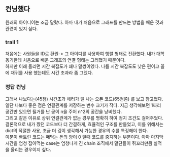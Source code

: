 ## 컨닝했다  
원래의 아이디어는 조금 달랐다. 아마 내가 처음으로 그래프를 만드는 방법을 배운 것과 관련이 있지 싶다.  
### trail 1  
처음에는 사원들을 ID로 환원-> 그 아이디를 사용하여 행렬 형태로 전환했다. 내가 대학 동기한테 처음으로 배운 그래프의 연결 형태는 그러했기 때문이다.  
하지만 이래 돌리면 시간 복잡도가 꽤나 말썽이였다. 나름 시간 복잡도도 낮은 편이고 꼴에 재귀를 사용 했는데도 시간 초과라 좀 그랬다.  
### 정답 컨닝  
그래서 나보다는(45점) 시간초과 에러가 덜 나는 오픈 코드(65점쯤) 를 보고 참고했다.  
일단 나보다 좋은 점은 연결관계를 저장하는 변수 크기가 작다. 지금 생각해보면 1짜리 공간만 있으면 될거를 난 굳이 n을 주어 n^2의 공간을 낭비했다.  
그리고 같은 이유로 상위 연결관계가 없는 경우를 명확히 하여 정지 조건도 걸어주었다.  
결론적으로 내가 짰던 코드보다 더 간결하게, 효율적인 구조를 만들었고, 이를 위해서는 dict의 적절한 사용, 조금 더 깊이 생각해서 가능한 경우의 수를 특정해야 한다.  
이분이 빠트린 코드는 떼먹는 돈의 양이 0 일때 코드를 중지하는 부분이다. 아마 마지막 시간을 엄청 잡아먹는 case는 엄청나게 긴 chain 조직에서 말단들이 쥐꼬리만큼 실적을 올리는 경우이지 싶다.
